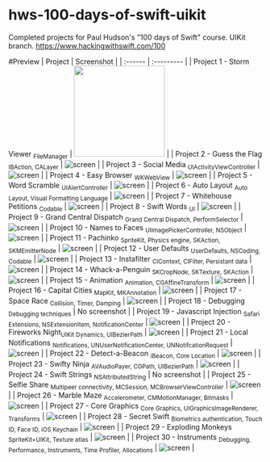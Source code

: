 # hws-100-days-of-swift-uikit
Completed projects for Paul Hudson's "100 days of Swift" course. UIKit branch. https://www.hackingwithswift.com/100

#Preview
| Project | Screenshot |
| :------ | :--------- |
| Project 1 - Storm Viewer <sub>FileManager</sub> | <img src="https://raw.githubusercontent.com/haozujz/hws-100-days-of-swift-uikit/master/preview" width="180" /> |
| Project 2 - Guess the Flag <sub>IBAction, CALayer</sub> | ![screen](preview/p2.png) |
| Project 3 - Social Media <sub>UIActivityViewController</sub> | ![screen](preview/p3.png) |
| Project 4 - Easy Browser <sub>WKWebView</sub> | ![screen](preview/p4.png) |
| Project 5 - Word Scramble <sub>UIAlertController</sub> | ![screen](preview/p5.png) |
| Project 6 - Auto Layout <sub>Auto Layout, Visual Formatting Language</sub> | ![screen](preview/p6.png) |
| Project 7 - Whitehouse Petitions <sub>Codable</sub> | ![screen](preview/p7.png) |
| Project 8 - Swift Words <sub>UI</sub> | ![screen](preview/p8.png) |
| Project 9 - Grand Central Dispatch <sub>Grand Central Dispatch, PerformSelector</sub> | ![screen](preview/p9.png) |
| Project 10 - Names to Faces <sub>UIImagePickerController, NSObject</sub> | ![screen](preview/p10.png) |
| Project 11 - Pachinko <sub>SpriteKit, Physics engine, SKAction, SKMEmitterNode</sub> | ![screen](preview/p11.png) |
| Project 12 - User Defaults <sub>UserDefaults, NSCoding, Codable</sub> | ![screen](preview/p12.png) |
| Project 13 - Instafilter <sub>CIContext, CIFilter, Persistant data</sub> | ![screen](preview/p13.png) |
| Project 14 - Whack-a-Penguin <sub>SKCropNode, SKTexture, SKAction</sub> | ![screen](preview/p14.png) |
| Project 15 - Animation <sub>Animation, CGAffineTransform</sub> | ![screen](preview/p15.png) |
| Project 16 - Capital Cities <sub>MapKit, MKAnnotation</sub> | ![screen](preview/p16.png) |
| Project 17 - Space Race <sub>Collision, Timer, Damping</sub> | ![screen](preview/p17.png) |
| Project 18 - Debugging <sub>Debugging techniques</sub> | No screenshot |
| Project 19 - Javascript Injection <sub>Safari Extensions, NSExtensionItem, NotificationCenter</sub> | ![screen](preview/p19.png) |
| Project 20 - Fireworks Night<sub>UIKit Dynamics, UIBezierPath</sub> | ![screen](preview/p20.png) |
| Project 21 - Local Notifications <sub>Notifications, UNUserNotificationCenter, UNNotifcationRequest</sub> | ![screen](preview/p21.png) |
| Project 22 - Detect-a-Beacon <sub>iBeacon, Core Location</sub> | ![screen](preview/p22.png) |
| Project 23 - Swifty Ninja <sub>AVAudioPayer, CGPath, UIBezierPath</sub> | ![screen](preview/p23.png) |
| Project 24 - Swift Strings <sub>NSAttributedString</sub> | No screenshot |
| Project 25 - Selfie Share <sub>Multipeer connectivity, MCSession, MCBrowserViewController</sub> | ![screen](preview/p25.png) |
| Project 26 - Marble Maze <sub>Accelerometer, CMMotionManager, Bitmasks</sub> | ![screen](preview/p26.png) |
| Project 27 - Core Graphics <sub>Core Graphics, UIGraphicsImageRenderer, Transforms</sub> | ![screen](preview/p27.png) |
| Project 28 - Secret Swift <sub>Biometrics authentication, Touch ID, Face ID, iOS Keychain</sub> | ![screen](preview/p28.png) |
| Project 29 - Exploding Monkeys <sub>SpriteKit+UIKit, Texture atlas</sub> | ![screen](preview/p29.png) |
| Project 30 - Instruments <sub>Debugging, Performance, Instruments, Time Profiler, Allocations</sub> | ![screen](preview/p30.png) |
